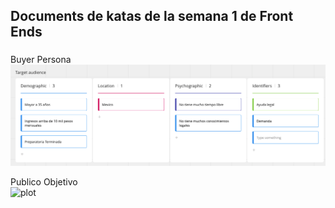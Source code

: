 ## Documents de katas de la semana 1 de Front Ends
###
Buyer Persona  
![alt text](https://github.com/pedrog93/FrontEndSemana1/blob/main/Images/targetPublic.png)

Publico Objetivo  
![plot](https://github.com/pedrog93/FrontEndSemana1/Images/targetPublic.png)
